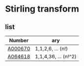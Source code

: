 # Stirling transform

## list

| Number | ary |
| ----- | ----- |
| [A000670](https://oeis.org/A000670) | 1,1,2,6, ... (n!) |
| [A064618](https://oeis.org/A064618) | 1,1,4,36, ... (n!^2) |




